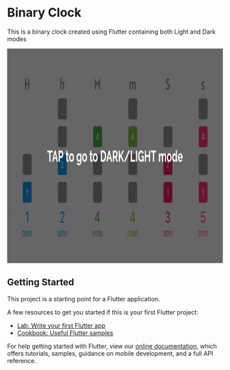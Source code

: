 # Binary Clock 

This is a binary clock created using Flutter containing both Light and Dark modes

<img src="https://github.com/sbis04/binary_clock/blob/master/Screen_recording/binary_clock.gif" height="500" alt="Screenshot"/>

## Getting Started

This project is a starting point for a Flutter application.

A few resources to get you started if this is your first Flutter project:

- [Lab: Write your first Flutter app](https://flutter.dev/docs/get-started/codelab)
- [Cookbook: Useful Flutter samples](https://flutter.dev/docs/cookbook)

For help getting started with Flutter, view our
[online documentation](https://flutter.dev/docs), which offers tutorials,
samples, guidance on mobile development, and a full API reference.
